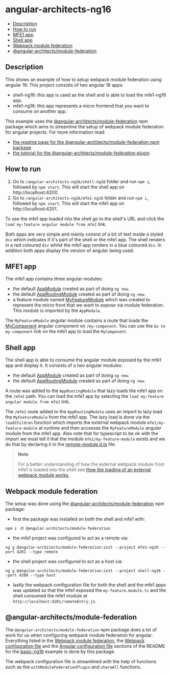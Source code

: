 # angular-architects-ng16

- [Description](#description)
- [How to run](#how-to-run)
- [MFE1 app](#mfe1-app)
- [Shell app](#shell-app)
- [Webpack module federation](#webpack-module-federation)
- [@angular-architects/module-federation](#angular-architectsmodule-federation)

## Description

This shows an example of how to setup webpack module federation using angular 16. This project consists of two angular 16 apps:
- shell-ng16: this app is used as the shell and is able to load the mfe1-ng16 app.
- mfe1-ng16: this app represents a micro frontend that you want to consume on another app.

This example uses the [@angular-architects/module-federation](https://www.npmjs.com/package/@angular-architects/module-federation) npm package which aims to streamline the setup of webpack module federation for angular projects. For more information read:
- [the readme page for the @angular-architects/module-federation npm package](https://www.npmjs.com/package/@angular-architects/module-federation?activeTab=readme)
- [the tutorial for the @angular-architects/module-federation plugin](https://github.com/angular-architects/module-federation-plugin/blob/main/libs/mf/tutorial/tutorial.md)

## How to run

1) Go to `/angular-architects-ng16/shell-ng16` folder and run `npm i`, followed by `npm start`. This will start the shell app on http://localhost:4200.
2) Go to `/angular-architects-ng16/mfe1-ng16` folder and run `npm i`, followed by `npm start`. This will start the mfe1 app on http://localhost:4201.

To see the mfe1 app loaded into the shell go to the shell's URL and click the `load my-feature angular module from mfe1` link. 

Both apps are very simple and mainly consist of a bit of text inside a styled `div` which indicates if it's part of the shell or the mfe1 app. The shell renders in a red coloured `div` whilst the mfe1 app renders in a blue coloured `div`. In addition both apps display the version of angular being used.

## MFE1 app

The mfe1 app contains three angular modules:
- the default [AppModule](/angular-architects-ng16/mfe1-ng16/src/app/app.module.ts) created as part of doing `ng new`.
- the default [AppRoutingModule](/angular-architects-ng16/mfe1-ng16/src/app/app-routing.module.ts) created as part of doing `ng new`.
- a feature module named [MyFeatureModule](/angular-architects-ng16/mfe1-ng16/src/app/my-feature/my-feature.module.ts) which was created to represent the micro front that we want to expose via module federation. This module is imported by the `AppModule`.

The `MyFeatureModule` angular module contains a route that loads the [MyComponent](/angular-architects-ng16/mfe1-ng16/src/app/my-feature/my-component/my-component.component.ts) angular component on `/my-component`. You can use the `Go to my-component` link on the mfe1 app to load the `MyComponent`.

## Shell app

The shell app is able to consume the angular module exposed by the mfe1 app and display it. It consists of a two angular modules:
- the default [AppModule](/angular-architects-ng16/shell-ng16/src/app/app.module.ts) created as part of doing `ng new`.
- the default [AppRoutingModule](/angular-architects-ng16/shell-ng16/src/app/app-routing.module.ts) created as part of doing `ng new`.

A route was added to the `AppRoutingModule` that lazy loads the mfe1 app on the `/mfe1` path. You can load the mfe1 app by selecting the `load my-feature angular module from mfe1` link.

The `/mfe1` route added to the `AppRoutingModule` uses an import to lazy load the `MyFeatureModule` from the mfe1 app. The lazy load is done via the `loadChildren` function which imports the external webpack module `mfe1/my-feature-module` at runtime and then accesses the `MyFeatureModule` angular module from the mfe1 app. Also note that for typescript to be ok with the import we must tell it that the module `mfe1/my-feature-module` exists and we do that by declaring it in the [remote-module.d.ts](/basic-ng16/shell-ng16/src/app/remote-modules.d.ts) file.

> **Note**
> 
> For a better understanding of how the external webpack module from mfe1 is loaded into the shell see [How the loading of an external webpack module works
](../docs/basics-module-federation.md#how-the-loading-of-an-external-webpack-module-works).
>

## Webpack module federation

The setup was done using the [@angular-architects/module-federation](https://www.npmjs.com/package/@angular-architects/module-federation) npm package:

- first the package was installed on both the shell and mfe1 with:
```
npm i -D @angular-architects/module-federation
```
- the mfe1 project was configured to act as a remote via:
```
ng g @angular-architects/module-federation:init --project mfe1-ng16 --port 4201 --type remote
```
- the shell project was configured to act as a host via:
```
ng g @angular-architects/module-federation:init --project shell-ng16 --port 4200 --type host
```
- lastly the webpack configuration file for both the shell and the mfe1 apps was updated so that the mfe1 exposed the `my-feature.module.ts` and the shell consumed the mfe1 module at `http://localhost:4201/remoteEntry.js`.

## @angular-architects/module-federation

The `@angular-architects/module-federation` npm package does a lot of work for us when configuring webpack module federation for angular. Everything listed in the [Webpack module federation](/basic-ng16/README.md#webpack-module-federation), the [Webpack configuration file](/basic-ng16/README.md#webpack-configuration-file) and the [Angular configuration file](/basic-ng16/README.md#angular-configuration-file) sections of the README for the [basic-ng16](/basic-ng16/README.md) example is done by this package.

The webpack configuration file is streamlined with the help of functions such as the `withModuleFederationPlugin` and `shareAll` functions. 